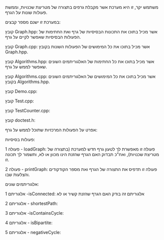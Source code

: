 משתמש יקר, 
זו היא מערכת אשר מקבלת גרפים בתצורה של מטריצת שכנויות, וממשת פעולות שונות על הגרף.

במערכת זו ישנם מספר קבצים:

קובץ Graph.hpp: אשר מכיל בתוכו את התכונות הבסיסיות של גרף ואת החתימות של הפעולות הבסיסיות שאפשר לקיים על גרף.

קובץ Graph.cpp: אשר מכיל בתוכו את כל המימושים של הפעולות השונות בקובץ Graph.hpp.

קובץ Algorithms.hpp: אשר מכיל בתוכו את כל החתימות של האלגוריתמים השונים שאפשר לממש על גרף.

קובץ Algorithms.cpp: אשר מכיל בתוכו את כל המימושים של האלגוריתמים השונים בקובץ Algorithms.hpp.

קובץ Demo.cpp:

קובץ Test.cpp:

קובץ TestCounter.cpp:

קובץ doctest.h:


אפרט על הפעולות המרכזיות שתוכל לממש על גרף:

פעולות בסיסיות:

פעולה 1 - loadGraph: פעולה זו מאפשרת לך לטעון גרף חדש למערכת (בתצורה של מטריצת שכנויות), ואח"כ תבדוק האם הגרף שהזנת הינו מכוון או לא, ותשמור לך תכונה זו.

פעולה 2 - printGraph: פעולה זו תדפיס את התצורה של הגרף ואת מספר הקודקודים והצלעות שבו.

אלגוריתמים שונים:

אלגוריתם 1 -isConnected:  אלגוריתם זה בודק האם הגרף שהזנת קשיר או לא 

אלגוריתם 2 - shortestPath:

אלגוריתם 3 -isContainsCycle:

אלגוריתם 4 - isBipartite:

אלגוריתם 5 -  negativeCycle:



